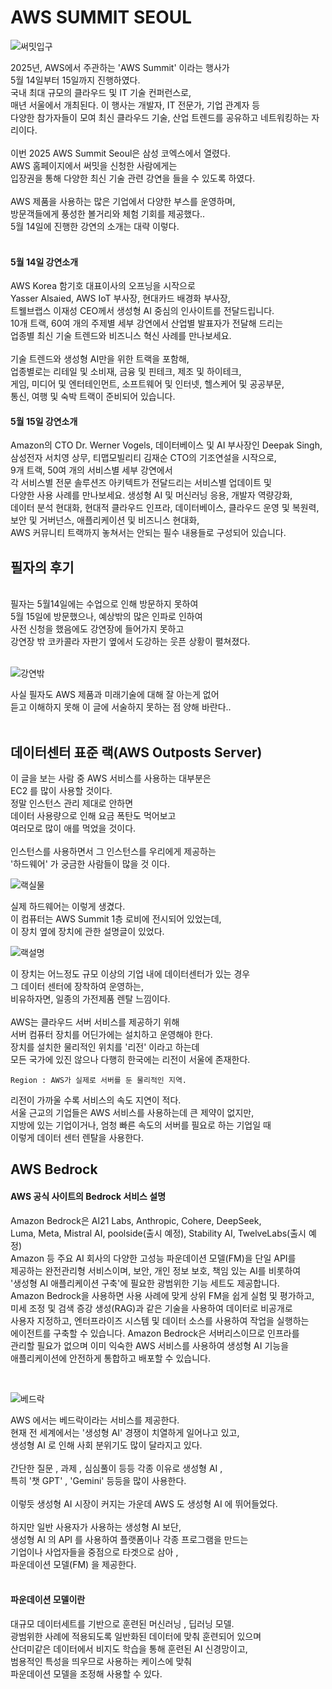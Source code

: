 # AWS SUMMIT SEOUL 

![써밋입구](https://github.com/user-attachments/assets/23fc624a-efea-488e-bd27-5a35e6dca6e0)

2025년, AWS에서 주관하는 'AWS Summit' 이라는 행사가<br/>
5월 14일부터 15일까지 진행하였다.<br/>
국내 최대 규모의 클라우드 및 IT 기술 컨퍼런스로,<br/>
매년 서울에서 개최된다. 이 행사는 개발자, IT 전문가, 기업 관계자 등<br/>
다양한 참가자들이 모여 최신 클라우드 기술, 산업 트렌드를 공유하고 네트워킹하는 자리이다.<br/>
<br/>
이번 2025 AWS Summit Seoul은 삼성 코엑스에서 열렸다.<br/>
AWS 홈페이지에서 써밋을 신청한 사람에게는<br/>
입장권을 통해 다양한 최신 기술 관련 강연을 들을 수 있도록 하였다.<br/>
<br/>
AWS 제품을 사용하는 많은 기업에서 다양한 부스를 운영하며,<br/>
방문객들에게 풍성한 볼거리와 체험 기회를 제공했다..<br/>
5월 14일에 진행한 강연의 소개는 대략 이렇다.<br/>
<br/>
#### 5월 14일 강연소개
AWS Korea 함기호 대표이사의 오프닝을 시작으로<br/>
Yasser Alsaied, AWS IoT 부사장, 현대카드 배경화 부사장,<br/>
트웰브랩스 이재성 CEO께서 생성형 AI 중심의 인사이트를 전달드립니다.<br/>
10개 트랙, 60여 개의 주제별 세부 강연에서 산업별 발표자가 전달해 드리는<br/>
업종별 최신 기술 트렌드와 비즈니스 혁신 사례를 만나보세요.<br/>
<br/>
기술 트렌드와 생성형 AI만을 위한 트랙을 포함해,<br/>
업종별로는 리테일 및 소비재, 금융 및 핀테크, 제조 및 하이테크,<br/>
게임, 미디어 및 엔터테인먼트, 소프트웨어 및 인터넷, 헬스케어 및 공공부문,<br/>
통신, 여행 및 숙박 트랙이 준비되어 있습니다.


#### 5월 15일 강연소개
Amazon의 CTO Dr. Werner Vogels, 데이터베이스 및 AI 부사장인 Deepak Singh,<br/>
삼성전자 서치영 상무, 티맵모빌리티 김재순 CTO의 기조연설을 시작으로,<br/>
9개 트랙, 50여 개의 서비스별 세부 강연에서<br/>
각 서비스별 전문 솔루션즈 아키텍트가 전달드리는 서비스별 업데이트 및<br/>
다양한 사용 사례를 만나보세요. 생성형 AI 및 머신러닝 응용, 개발자 역량강화,<br/>
데이터 분석 현대화, 현대적 클라우드 인프라, 데이터베이스, 클라우드 운영 및 복원력,<br/>
보안 및 거버넌스, 애플리케이션 및 비즈니스 현대화,<br/> 
AWS 커뮤니티 트랙까지 놓쳐서는 안되는 필수 내용들로 구성되어 있습니다.

## 필자의 후기

<br/>
필자는 5월14일에는 수업으로 인해 방문하지 못하여<br/>
5월 15일에 방문했으나, 예상밖의 많은 인파로 인하여<br/>
사전 신청을 했음에도 강연장에 들어가지 못하고 <br/>
강연장 밖 코카콜라 자판기 옆에서 도강하는 웃픈 상황이 펼쳐졌다.<br/>
<br/>

![강연밖](https://github.com/user-attachments/assets/03358b73-350e-4321-a4f4-44008d4b5095)

사실 필자도 AWS 제품과 미래기술에 대해 잘 아는게 없어<br/>
듣고 이해하지 못해 이 글에 서술하지 못하는 점 양해 바란다..<br/>
<br/>

## 데이터센터 표준 랙(AWS Outposts Server)


이 글을 보는 사람 중 AWS 서비스를 사용하는 대부분은<br/>
EC2 를 많이 사용할 것이다.<br/>
정말 인스턴스 관리 제대로 안하면<br/>
데이터 사용량으로 인해 요금 폭탄도 먹어보고<br/>
여러모로 많이 애를 먹었을 것이다.<br/>
<br/>
인스턴스를 사용하면서 그 인스턴스를 우리에게 제공하는<br/>
'하드웨어' 가 궁금한 사람들이 많을 것 이다.<br/>

![랙실물](https://github.com/user-attachments/assets/a1b372b6-16a9-42be-baf0-c4e7ec8e53cf)

실제 하드웨어는 이렇게 생겼다.<br/>
이 컴퓨터는 AWS Summit 1층 로비에 전시되어 있었는데,<br/>
이 장치 옆에 장치에 관한 설명글이 있었다.<br/>

![랙설명](https://github.com/user-attachments/assets/602e6423-b037-434d-bd50-6b552df4c163)

이 장치는 어느정도 규모 이상의 기업 내에 데이터센터가 있는 경우<br/>
그 데이터 센터에 장착하여 운영하는,<br/>
비유하자면, 일종의 가전제품 렌탈 느낌이다.<br/>
<br/>
AWS는 클라우드 서버 서비스를 제공하기 위해<br/>
서버 컴퓨터 장치를 어딘가에는 설치하고 운영해야 한다.<br/>
장치를 설치한 물리적인 위치를 '리전' 이라고 하는데<br/>
모든 국가에 있진 않으나 다행히 한국에는 리전이 서울에 존재한다.<br/>

`Region : AWS가 실제로 서버를 둔 물리적인 지역.`

리전이 가까울 수록 서비스의 속도 지연이 적다.<br/>
서울 근교의 기업들은 AWS 서비스를 사용하는데 큰 제약이 없지만,<br/>
지방에 있는 기업이거나, 엄청 빠른 속도의 서버를 필요로 하는 기업일 때<br/>
이렇게 데이터 센터 렌탈을 사용한다. <br/>


## AWS Bedrock

#### AWS 공식 사이트의 Bedrock 서비스 설명

Amazon Bedrock은 AI21 Labs, Anthropic, Cohere, DeepSeek, <br/>
Luma, Meta, Mistral AI, poolside(출시 예정), Stability AI, TwelveLabs(출시 예정)<br/>
Amazon 등 주요 AI 회사의 다양한 고성능 파운데이션 모델(FM)을 단일 API를 <br/>
제공하는 완전관리형 서비스이며, 보안, 개인 정보 보호, 책임 있는 AI를 비롯하여<br/>
'생성형 AI 애플리케이션 구축'에 필요한 광범위한 기능 세트도 제공합니다. <br/>
Amazon Bedrock을 사용하면 사용 사례에 맞게 상위 FM을 쉽게 실험 및 평가하고, <br/>
미세 조정 및 검색 증강 생성(RAG)과 같은 기술을 사용하여 데이터로 비공개로 <br/>
사용자 지정하고, 엔터프라이즈 시스템 및 데이터 소스를 사용하여 작업을 실행하는<br/>
 에이전트를 구축할 수 있습니다. Amazon Bedrock은 서버리스이므로 인프라를 <br/>
 관리할 필요가 없으며 이미 익숙한 AWS 서비스를 사용하여 생성형 AI 기능을 <br/>
 애플리케이션에 안전하게 통합하고 배포할 수 있습니다.

<br/>

![베드락](https://github.com/user-attachments/assets/8c8cb285-9874-4187-a303-f6c212bb43e6)

AWS 에서는 베드락이라는 서비스를 제공한다.<br/>
현재 전 세계에서는 '생성형 AI' 경쟁이 치열하게 일어나고 있고,<br/>
생성형 AI 로 인해 사회 분위기도 많이 달라지고 있다.<br/>
<br/>
간단한 질문 , 과제 , 심심풀이 등등 각종 이유로 생성형 AI ,<br/>
특히 '챗 GPT' , 'Gemini' 등등을 많이 사용한다.<br/>
<br/>
이렇듯 생성형 AI 시장이 커지는 가운데 AWS 도 생성형 AI 에 뛰어들었다.<br/>
<br/>
하지만 일반 사용자가 사용하는 생성형 AI 보단,<br/>
생성형 AI 의 API 를 사용하여 플랫폼이나 각종 프로그램을 만드는<br/>
기업이나 사업자들을 중점으로 타겟으로 삼아 ,<br/>
파운데이션 모델(FM) 을 제공한다.<br/>
<br/>

#### 파운데이션 모델이란

대규모 데이터세트를 기반으로 훈련된 머신러닝 , 딥러닝 모델.<br/>
광범위한 사례에 적용되도록 일반화된 데이터에 맞춰 훈련되어 있으며<br/>
산더미같은 데이터에서 비지도 학습을 통해 훈련된 AI 신경망이고,<br/>
범용적인 특성을 띄우므로 사용하는 케이스에 맞춰 <br/>
파운데이션 모델을 조정해 사용할 수 있다.<br/>
<br/>
<br/>


























